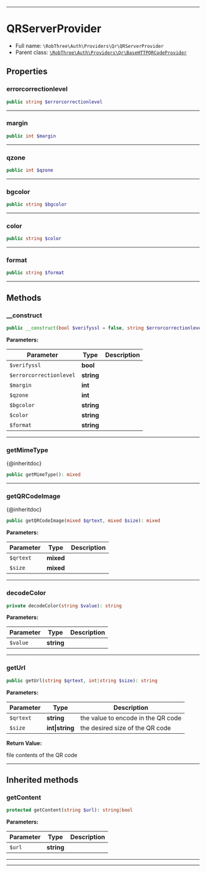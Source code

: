 ***

# QRServerProvider





* Full name: `\RobThree\Auth\Providers\Qr\QRServerProvider`
* Parent class: [`\RobThree\Auth\Providers\Qr\BaseHTTPQRCodeProvider`](./BaseHTTPQRCodeProvider.md)



## Properties


### errorcorrectionlevel



```php
public string $errorcorrectionlevel
```






***

### margin



```php
public int $margin
```






***

### qzone



```php
public int $qzone
```






***

### bgcolor



```php
public string $bgcolor
```






***

### color



```php
public string $color
```






***

### format



```php
public string $format
```






***

## Methods


### __construct



```php
public __construct(bool $verifyssl = false, string $errorcorrectionlevel = &#039;L&#039;, int $margin = 4, int $qzone = 1, string $bgcolor = &#039;ffffff&#039;, string $color = &#039;000000&#039;, string $format = &#039;png&#039;): mixed
```








**Parameters:**

| Parameter | Type | Description |
|-----------|------|-------------|
| `$verifyssl` | **bool** |  |
| `$errorcorrectionlevel` | **string** |  |
| `$margin` | **int** |  |
| `$qzone` | **int** |  |
| `$bgcolor` | **string** |  |
| `$color` | **string** |  |
| `$format` | **string** |  |




***

### getMimeType

{@inheritdoc}

```php
public getMimeType(): mixed
```











***

### getQRCodeImage

{@inheritdoc}

```php
public getQRCodeImage(mixed $qrtext, mixed $size): mixed
```








**Parameters:**

| Parameter | Type | Description |
|-----------|------|-------------|
| `$qrtext` | **mixed** |  |
| `$size` | **mixed** |  |




***

### decodeColor



```php
private decodeColor(string $value): string
```








**Parameters:**

| Parameter | Type | Description |
|-----------|------|-------------|
| `$value` | **string** |  |




***

### getUrl



```php
public getUrl(string $qrtext, int|string $size): string
```








**Parameters:**

| Parameter | Type | Description |
|-----------|------|-------------|
| `$qrtext` | **string** | the value to encode in the QR code |
| `$size` | **int&#124;string** | the desired size of the QR code |


**Return Value:**

file contents of the QR code



***


## Inherited methods


### getContent



```php
protected getContent(string $url): string|bool
```








**Parameters:**

| Parameter | Type | Description |
|-----------|------|-------------|
| `$url` | **string** |  |




***


***

